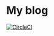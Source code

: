 # My blog

[![CircleCI](https://circleci.com/gh/tanukiti1987/blog/tree/master.svg?style=svg)](https://circleci.com/gh/tanukiti1987/blog/tree/master)
